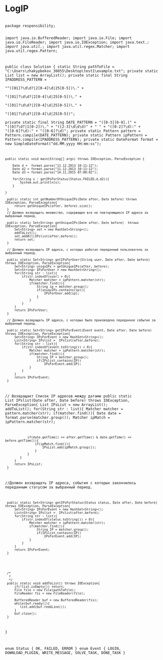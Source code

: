 # LogIP
<code>
package responsibility;

import java.io.BufferedReader;
import java.io.File;
import java.io.FileReader;
import java.io.IOException;
import java.text.*;
import java.util.*;
import java.util.regex.Matcher;
import java.util.regex.Pattern;

public class Solution {
	static String pathToFile = "C:\\Users\\zhakypbekov_30855\\Desktop\\test1\\example.txt";
	private static List<String> list = new ArrayList<String>();
	private static final String IPADDRESS_PATTERN =   
			"^([01]?\\d\\d?|2[0-4]\\d|25[0-5])\\." +  
			"([01]?\\d\\d?|2[0-4]\\d|25[0-5])\\." +  
			"([01]?\\d\\d?|2[0-4]\\d|25[0-5])\\." +  
			"([01]?\\d\\d?|2[0-4]\\d|25[0-5])";  
	private static final String DATE_PATTERN =  "([0-3][0-9].)" + "([0]?\\d?|1[0-2])\\." + "([2-3]\\d\\d\\d)" + " " + "([0-2]?\\d):" + "([0-6]?\\d):" + "([0-6]?\\d)";
	private static Pattern pattern = Pattern.compile(DATE_PATTERN);
	private static Pattern ipPattern = Pattern.compile(IPADDRESS_PATTERN);
	private static DateFormat format = new SimpleDateFormat("dd.MM.yyyy HH:mm:ss");
	
	
	public static void main(String[] args) throws IOException, ParseException {
				
		Date d =  format.parse("11.12.2013 10:11:12");
		Date d2 = format.parse("11.12.2013 10:11:12"); 
		Date d3 = format.parse("14.11.2015 07:08:02"); 

		for(String s : getIPsForStatus(Status.FAILED,d,d2)){
			System.out.println(s);
		}
		
    }

     public static int getNumberOfUniqueIPs(Date after, Date before) throws IOException, ParseException{
 		 return getUniqueIPs(after, before).size();
     }
     // Должен возвращать множество, содержащее все не повторяющиеся IP адреса за выбранный период.
     
     public static Set<String> getUniqueIPs(Date after, Date before)  throws IOException, ParseException{
    	 Set<String> set = new HashSet<String>();
    	 addToList();
    	 set.addAll(IPslist(after,before));
 		 return set;
     }
     
     // Должен возвращать IP адреса, с которых работал переданный пользователь за выбранный период.
     
     public static Set<String> getIPsForUser(String user, Date after, Date before) throws IOException, ParseException{
    	 Set<String> uniquIPs = getUniqueIPs(after, before);
    	 Set<String> IPsForUser = new HashSet<String>();
    	 for(String str : list){
    		 if(str.indexOf(user) > 0){
    			 Matcher matcher = ipPattern.matcher(str);
    			 if(matcher.find()){
    				 String ip = matcher.group();
    				 if(uniquIPs.contains(ip)){
    					 IPsForUser.add(ip);
    				 }
    			 }
    		 }
    	 }
    	 return IPsForUser;
     }
     
     // Должен возвращать IP адреса, с которых было произведено переданное событие за выбранный период.     
     
     public static Set<String> getIPsForEvent(Event event, Date after, Date before) throws IOException, ParseException{
    	 Set<String> IPsForEvent = new HashSet<String>();
    	 List<String> IPslist =  IPslist(after,before);
    	 for(String str : list){
    		 if(str.indexOf(event.toString()) > 0){
    			 Matcher matcher = ipPattern.matcher(str);
    			 if(matcher.find()){
    				 String IP = matcher.group();
    				 if(IPslist.contains(IP))
    					 IPsForEvent.add(IP);
    			 }
    		 }
    	 }
    	 return IPsForEvent;
     }
     
     
  // Возвращает Список IP адресов между датами
     public static List<String> IPslist(Date after, Date before)  throws IOException, ParseException{
    	 List<String> IPsList = new ArrayList<String>();
    	 addToList();
    	 for(String str : list){
  			Matcher matcher = pattern.matcher(str);
  			if(matcher.find()){
  				Date date = format.parse(matcher.group());
  				Matcher ipMatch = ipPattern.matcher(str);
  				
  				if(date.getTime() >= after.getTime() & date.getTime() <= before.getTime()){
  					if(ipMatch.find()){
  						IPsList.add(ipMatch.group());
  					}
  				}
  			}
  		 }
 		 return IPsList;
     }
   //Должен возвращать IP адреса, события с которых закончилось переданным статусом за выбранный период.
     
     public static Set<String> getIPsForStatus(Status status, Date after, Date before) throws IOException, ParseException{
    	 Set<String> IPsForEvent = new HashSet<String>();
    	 List<String> IPslist =  IPslist(after,before);
    	 for(String str : list){
    		 if(str.indexOf(status.toString()) > 0){
    			 Matcher matcher = ipPattern.matcher(str);
    			 if(matcher.find()){
    				 String IP = matcher.group();
    				 if(IPslist.contains(IP))
    					 IPsForEvent.add(IP);
    			 }
    		 }
    	 }
    	 return IPsForEvent;
     }
     
     
     
     
     
     /*
      * 
      */     
     public static void addToList() throws IOException{
    	 if(!list.isEmpty()) return;
    	 File file = new File(pathToFile); 		 
    	 FileReader fis = new FileReader(file);
 		
    	 BufferedReader buf = new BufferedReader(fis);
    	 while(buf.ready()){
 			list.add(buf.readLine());
 		 }
 		 buf.close();
     }

}

enum Status {
    OK,
    FAILED,
    ERROR
}
enum Event {
    LOGIN,
    DOWNLOAD_PLUGIN,
    WRITE_MESSAGE,
    SOLVE_TASK,
    DONE_TASK
}
</code>
